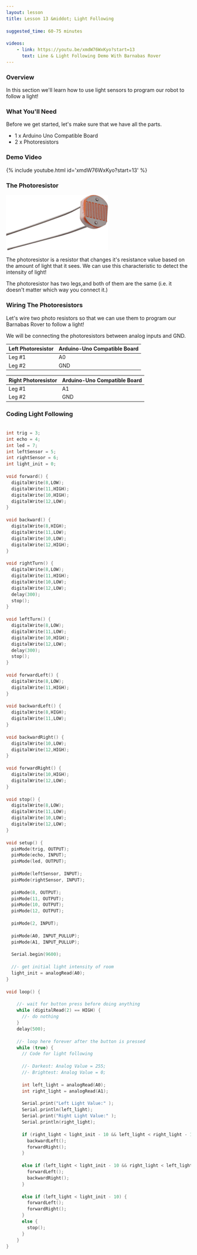 ```yaml
---
layout: lesson
title: Lesson 13 &middot; Light Following

suggested_time: 60-75 minutes  

videos:
    - link: https://youtu.be/xmdW76WxKyo?start=13
      text: Line & Light Following Demo With Barnabas Rover
---
```




### Overview

In this section we'll learn how to use light sensors to program our robot to follow a light!

### What You'll Need

Before we get started, let's make sure that we have all the parts.

- 1 x Arduino Uno Compatible Board
- 2 x Photoresistors

### Demo Video

{% include youtube.html id='xmdW76WxKyo?start=13' %}

### The Photoresistor

<img src="photo resistor.jpg" alt="fig-3_4" style="zoom:50%;" class="image center" />

The photoresistor is a resistor that changes it's resistance value based on the amount of light that it sees.  We can use this characteristic to detect the intensity of light! 

The photoresistor has two legs,and both of them are the same (i.e. it doesn't matter which way you connect it.)

### Wiring The Photoresistors

Let's wire two photo resistors so that we can use them to program our Barnabas Rover to follow a light!

We will be connecting the photoresistors between analog inputs and GND.

| Left Photoresistor | Arduino-Uno Compatible Board |
| ------------------ | ---------------------------- |
| Leg #1             | A0                           |
| Leg #2             | GND                          |

| Right Photoresistor | Arduino-Uno Compatible Board |
| ------------------- | ---------------------------- |
| Leg #1              | A1                           |
| Leg #2              | GND                          |

### Coding Light Following

```c

int trig = 3;
int echo = 4;
int led = 7;
int leftSensor = 5;
int rightSensor = 6;
int light_init = 0;

void forward() {
  digitalWrite(8,LOW);
  digitalWrite(11,HIGH);
  digitalWrite(10,HIGH);
  digitalWrite(12,LOW);
}

void backward() {
  digitalWrite(8,HIGH);
  digitalWrite(11,LOW);
  digitalWrite(10,LOW);
  digitalWrite(12,HIGH);
}

void rightTurn() {
  digitalWrite(8,LOW);
  digitalWrite(11,HIGH);
  digitalWrite(10,LOW);
  digitalWrite(12,LOW);
  delay(300);
  stop();
}

void leftTurn() {
  digitalWrite(8,LOW);
  digitalWrite(11,LOW);
  digitalWrite(10,HIGH);
  digitalWrite(12,LOW);
  delay(300);
  stop();
}

void forwardLeft() {
  digitalWrite(8,LOW);
  digitalWrite(11,HIGH);
}

void backwardLeft() {
  digitalWrite(8,HIGH);
  digitalWrite(11,LOW);
}

void backwardRight() {
  digitalWrite(10,LOW);
  digitalWrite(12,HIGH);
}

void forwardRight() {
  digitalWrite(10,HIGH);
  digitalWrite(12,LOW);
}

void stop() {
  digitalWrite(8,LOW);
  digitalWrite(11,LOW);
  digitalWrite(10,LOW);
  digitalWrite(12,LOW);
}

void setup() {
  pinMode(trig, OUTPUT);
  pinMode(echo, INPUT);
  pinMode(led, OUTPUT);
  
  pinMode(leftSensor, INPUT);
  pinMode(rightSensor, INPUT);
  
  pinMode(8, OUTPUT);
  pinMode(11, OUTPUT);
  pinMode(10, OUTPUT);
  pinMode(12, OUTPUT);
  
  pinMode(2, INPUT);

  pinMode(A0, INPUT_PULLUP);
  pinMode(A1, INPUT_PULLUP);

  Serial.begin(9600);

  //- get initial light intensity of room
  light_init = analogRead(A0);
}

void loop() {

    //- wait for button press before doing anything
    while (digitalRead(2) == HIGH) {
      //- do nothing
    }
    delay(500);

    //- loop here forever after the button is pressed
    while (true) {
      // Code for light following
      
      //- Darkest: Analog Value = 255;
      //- Brightest: Analog Value = 0;
            
      int left_light = analogRead(A0);
      int right_light = analogRead(A1);
      
      Serial.print("Left Light Value:" );
      Serial.println(left_light);
      Serial.print("Right Light Value:" );
      Serial.println(right_light);
  
      if (right_light < light_init - 10 && left_light < right_light - 10) {
        backwardLeft();
        forwardRight();
      }
  
      else if (left_light < light_init - 10 && right_light < left_light - 10) {
        forwardLeft();
        backwardRight();
      }
  
      else if (left_light < light_init - 10) {
        forwardLeft();
        forwardRight();
      }
      else {
        stop();
      }
    }
}
```

